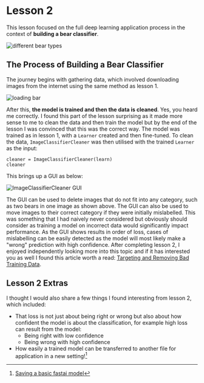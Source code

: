 # Lesson 2
This lesson focused on the full deep learning application process in the context of **building a bear classifier**.

![different bear types](https://github.com/bridgetcasey1/bridgetcasey1.github.io/assets/113487655/5bb1662c-f2d9-4451-aabc-598963f4b20b)

## The Process of Building a Bear Classifier
The journey begins with gathering data, which involved downloading images from the internet using the same method as lesson 1. 

![loading bar](https://github.com/bridgetcasey1/bridgetcasey1.github.io/assets/113487655/75088cc2-9d91-4295-9780-ab2c5d96a9f4)

After this, **the model is trained and then the data is cleaned**. Yes, you heard me correctly. I found this part of the lesson surprising as it made more sense to me to clean the data and then train the model but by the end of the lesson I was convinced that this was the correct way. The model was trained as in lesson 1, with a ```Learner``` created and then fine-tuned. To clean the data, ```ImageClassifierCleaner``` was then utilised with the trained ```Learner``` as the input:

```
cleaner = ImageClassifierCleaner(learn)
cleaner
```
This brings up a GUI as below:

![ImageClassifierCleaner GUI](https://github.com/bridgetcasey1/bridgetcasey1.github.io/assets/113487655/82a7356a-67e3-4b72-9080-cb3ba0c9ab67)

The GUI can be used to delete images that do not fit into any category, such as two bears in one image as shown above. The GUI can also be used to move images to their correct category if they were initially mislabelled. This was something that I had naively never considered but obviously should consider as training a model on incorrect data would significantly impact performance. As the GUI shows results in order of loss, cases of mislabelling can be easily detected as the model will most likely make a "wrong" prediction with high confidence. After completing lesson 2, I enjoyed independently looking more into this topic and if it has interested you as well I found this article worth a read: [Targeting and Removing Bad Training Data](https://towardsdatascience.com/targeting-and-removing-bad-training-data-8ccdac5e7cc3).

## Lesson 2 Extras 
I thought I would also share a few things I found interesting from lesson 2, which included:
- That loss is not just about being right or wrong but also about how confident the model is about the classification, for example high loss can result from the model:
  - Being right with low confidence
  - Being wrong with high confidence
- How easily a trained model can be transferred to another file for application in a new setting![^1]

[^1]: [Saving a basic fastai model](https://www.kaggle.com/code/jhoward/saving-a-basic-fastai-model)
